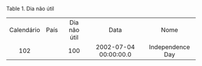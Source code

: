 <div id="d202039e1" class="table">

<div class="table-title">

Table 1. Dia não
útil

</div>

<div class="table-contents">

|            |      |              |                       |                  |
| :--------: | :--: | :----------: | :-------------------: | :--------------: |
| Calendário | País | Dia não útil |         Data          |       Nome       |
|    102     |      |     100      | 2002-07-04 00:00:00.0 | Independence Day |

</div>

</div>
